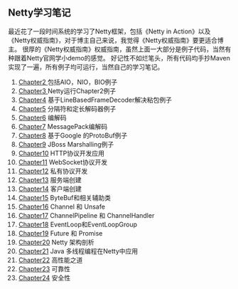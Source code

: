 ## Netty学习笔记
最近花了一段时间系统的学习了Netty框架，包括《Netty in Action》以及《Netty权威指南》，对于博主自己来说，我觉得《Netty权威指南》要更适合博主。
很厚的《Netty权威指南》权威指南，虽然上面一大部分是例子代码，当然有种跟着Netty官网学小demo的感觉。
好记性不如烂笔头，所有代码均手抄Maven实现了一遍，所有例子均可运行，当然自己的学习笔记。
1. [Chapter2 ](https://github.com/anLA7856/Netty-Learn/tree/master/chapter2) 包括AIO，NIO，BIO例子
2. [Chapter3 ](https://github.com/anLA7856/Netty-Learn/tree/master/chapter3) Netty运行Chapter2例子
3. [Chapter4](https://github.com/anLA7856/Netty-Learn/tree/master/chapter4)  基于LineBasedFrameDecoder解决粘包例子
4. [Chapter5](https://github.com/anLA7856/Netty-Learn/tree/master/chapter5) 分隔符和定长解码器例子
5. [Chapter6](https://github.com/anLA7856/Netty-Learn/tree/master/chapter6)  编解码
6. [Chapter7](https://github.com/anLA7856/Netty-Learn/tree/master/chapter7) MessagePack编解码
7. [Chapter8](https://github.com/anLA7856/Netty-Learn/tree/master/chapter8)   基于Google 的ProtoBuf例子
8. [Chapter9](https://github.com/anLA7856/Netty-Learn/tree/master/chapter9) JBoss Marshalling例子
9. [Chapter10](https://github.com/anLA7856/Netty-Learn/tree/master/chapter10) HTTP协议开发应用
10. [Chapter11](https://github.com/anLA7856/Netty-Learn/tree/master/chapter11) WebSocket协议开发
11. [Chapter12](https://github.com/anLA7856/Netty-Learn/tree/master/chapter12) 私有协议开发
12.  [Chapter13](https://github.com/anLA7856/Netty-Learn/tree/master/chapter13) 服务端创建
13.  [Chapter14](https://github.com/anLA7856/Netty-Learn/tree/master/chapter14) 客户端创建
14.  [Chapter15](https://github.com/anLA7856/Netty-Learn/tree/master/chapter15) ByteBuf和相关辅助类
15.  [Chapter16](https://github.com/anLA7856/Netty-Learn/tree/master/chapter16) Channel 和 Unsafe
16.  [Chapter17](https://github.com/anLA7856/Netty-Learn/tree/master/chapter17) ChannelPipeline 和 ChannelHandler
17.  [Chapter18](https://github.com/anLA7856/Netty-Learn/tree/master/chapter18) EventLoop和EventLoopGroup
18.  [Chapter19](https://github.com/anLA7856/Netty-Learn/tree/master/chapter19) Future 和 Promise
19.  [Chapter20](https://github.com/anLA7856/Netty-Learn/tree/master/chapter20) Netty 架构剖析
20.  [Chapter21](https://github.com/anLA7856/Netty-Learn/tree/master/chapter21) Java 多线程编程在Netty中应用
21.  [Chapter22](https://github.com/anLA7856/Netty-Learn/tree/master/chapter22) 高性能之道
22.  [Chapter23](https://github.com/anLA7856/Netty-Learn/tree/master/chapter23) 可靠性
23.  [Chapter24](https://github.com/anLA7856/Netty-Learn/tree/master/chapter24) 安全性

